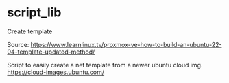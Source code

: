 # script_lib
<p>Create template</p>

Source: https://www.learnlinux.tv/proxmox-ve-how-to-build-an-ubuntu-22-04-template-updated-method/

Script to easily create a net template from a newer ubuntu cloud img.
https://cloud-images.ubuntu.com/